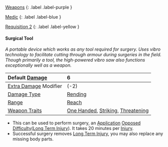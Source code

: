 
[Weapons](Game/Weapons-List)
{: .label .label-purple }

[Medic](Game/Medic)
{: .label .label-blue }

[Requisition 2](Game/Deployment#Requisition)
{: .label .label-yellow }
#### Surgical Tool
*A portable device which works as any tool required for surgery. Uses vibro technology to facilitate cutting through armour during surgeries in the field. Though primarily a tool, the high-powered vibro saw also functions exceptionally well as a weapon.*

| Default [Damage](Core/Weapons#Calculating%20Damage)       | 6                                                                                                                                                            |
| :-------------------------------------------------------- | :----------------------------------------------------------------------------------------------------------------------------------------------------------- |
| [Extra Damage](Game/Core/Attacks#Extra%20Damage) Modifier | (-2)                                                                                                                                                         |
| [Damage Type](Core/Weapons#Damage%20Type)                 | [Rending](Game/Core/Injury#Rending)                                                                                                                          |
| [Range](Core/Weapons#Range)                               | [Reach](Game/Core/Movement#Reach)                                                                                                                            |
| [Weapon Traits](Core/Weapon-Traits)                       | [One Handed](Game/Core/Blocks/One-Handed), [Striking](Game/Core/Blocks/Striking), [Threatening](Game/Core/Blocks/Threatening) |

* This can be used to perform surgery, an [Application](Game/Core/Intelligence#Application) [Opposed Difficulty](Game/Core/Skills#Opposed%20Difficulty)([Long Term Injury](Game/Core/Effects#Long%20Term%20Injury)). It takes 20 minutes per [Injury](Game/Core/Injury).
* Successful surgery removes [Long Term Injury](Game/Core/Effects#Long%20Term%20Injury), you may also replace any missing body parts.

